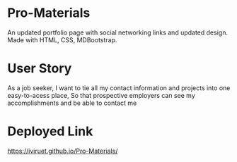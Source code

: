 # Pro-Materials
  An updated portfolio page with social networking links and updated design. Made with HTML, CSS, MDBootstrap.

# User Story
As a job seeker,
I want to tie all my contact information and projects into one easy-to-acess place,
So that prospective employers can see my accomplishments and be able to contact me

# Deployed Link 
https://iviruet.github.io/Pro-Materials/
